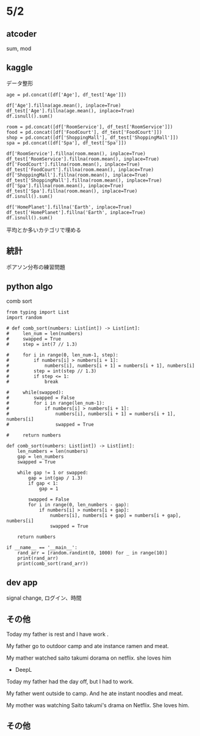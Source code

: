 # 5/2

## atcoder

sum, mod

## kaggle

データ整形


```
age = pd.concat([df['Age'], df_test['Age']])

df['Age'].fillna(age.mean(), inplace=True)
df_test['Age'].fillna(age.mean(), inplace=True)
df.isnull().sum()

```

```
room = pd.concat([df['RoomService'], df_test['RoomService']])
food = pd.concat([df['FoodCourt'], df_test['FoodCourt']])
shop = pd.concat([df['ShoppingMall'], df_test['ShoppingMall']])
spa = pd.concat([df['Spa'], df_test['Spa']])

df['RoomService'].fillna(room.mean(), inplace=True)
df_test['RoomService'].fillna(room.mean(), inplace=True)
df['FoodCourt'].fillna(room.mean(), inplace=True)
df_test['FoodCourt'].fillna(room.mean(), inplace=True)
df['ShoppingMall'].fillna(room.mean(), inplace=True)
df_test['ShoppingMall'].fillna(room.mean(), inplace=True)
df['Spa'].fillna(room.mean(), inplace=True)
df_test['Spa'].fillna(room.mean(), inplace=True)
df.isnull().sum()
```

```
df['HomePlanet'].fillna('Earth', inplace=True)
df_test['HomePlanet'].fillna('Earth', inplace=True)
df.isnull().sum()

```

平均とか多いカテゴリで埋める

## 統計

ポアソン分布の練習問題

## python algo

comb sort

```
from typing import List
import random

# def comb_sort(numbers: List[int]) -> List[int]:
#     len_num = len(numbers)
#     swapped = True
#     step = int(7 // 1.3)

#     for i in range(0, len_num-1, step):
#         if numbers[i] > numbers[i + 1]:
#             numbers[i], numbers[i + 1] = numbers[i + 1], numbers[i]
#         step = int(step // 1.3)
#         if step <= 1:
#             break

#     while(swapped):
#         swapped = False
#         for i in range(len_num-1):
#             if numbers[i] > numbers[i + 1]:
#                 numbers[i], numbers[i + 1] = numbers[i + 1], numbers[i]
#                 swapped = True

#     return numbers

def comb_sort(numbers: List[int]) -> List[int]:
    len_numbers = len(numbers)
    gap = len_numbers
    swapped = True

    while gap != 1 or swapped:
        gap = int(gap / 1.3)
        if gap < 1:
            gap = 1

        swapped = False
        for i in range(0, len_numbers - gap):
            if numbers[i] > numbers[i + gap]:
                numbers[i], numbers[i + gap] = numbers[i + gap], numbers[i]
                swapped = True

    return numbers

if __name__ == '__main__':
    rand_arr = [random.randint(0, 1000) for _ in range(10)]
    print(rand_arr)
    print(comb_sort(rand_arr))

```
## dev app
signal change, ログイン、時間

## その他
Today my father is rest and I have work .

My father go to outdoor camp and ate instance ramen and meat.

My mather watched saito takumi dorama on netflix. she loves him

- DeepL

Today my father had the day off, but I had to work.

My father went outside to camp. And he ate instant noodles and meat.

My mother was watching Saito takumi's drama on Netflix. She loves him.

## その他
